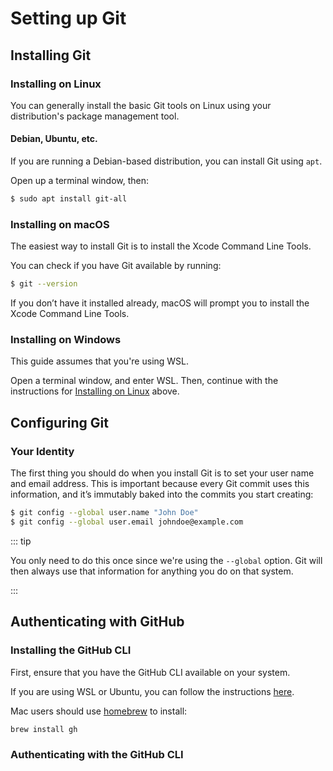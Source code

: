 # Setting up Git

## Installing Git

### Installing on Linux

You can generally install the basic Git tools on Linux using your distribution's package management tool.

#### Debian, Ubuntu, etc.

If you are running a Debian-based distribution, you can install Git using `apt`.

Open up a terminal window, then:

```bash
$ sudo apt install git-all
```

### Installing on macOS

The easiest way to install Git is to install the Xcode Command Line Tools.

You can check if you have Git available by running:

```bash
$ git --version
```

If you don’t have it installed already, macOS will prompt you to install the Xcode Command Line Tools.

### Installing on Windows

This guide assumes that you're using WSL.

Open a terminal window, and enter WSL. Then, continue with the instructions for [Installing on Linux](#installing-on-linux) above.

## Configuring Git

### Your Identity

The first thing you should do when you install Git is to set your user name and email address. This is important because every Git commit uses this information, and it’s immutably baked into the commits you start creating:

```bash
$ git config --global user.name "John Doe"
$ git config --global user.email johndoe@example.com
```

::: tip

You only need to do this once since we're using the `--global` option. Git will then always use that information for anything you do on that system.

:::


## Authenticating with GitHub

### Installing the GitHub CLI

First, ensure that you have the GitHub CLI available on your system.

If you are using WSL or Ubuntu, you can follow the instructions [here](https://github.com/cli/cli/blob/trunk/docs/install_linux.md#debian-ubuntu-linux-raspberry-pi-os-apt). 

Mac users should use [homebrew](https://brew.sh) to install:

```bash
brew install gh
```

### Authenticating with the GitHub CLI

